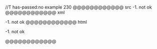 //T has-passed:no
example 230
@@@@@@@@@@@@ src
-1. not ok
@@@@@@@@@@@@ xml
<?xml version="1.0" encoding="UTF-8"?>
<!DOCTYPE document SYSTEM "CommonMark.dtd">
<document xmlns="http://commonmark.org/xml/1.0">
  <paragraph>
    <text>-1. not ok</text>
  </paragraph>
</document>
@@@@@@@@@@@@ html
<p>-1. not ok</p>
@@@@@@@@@@@@
